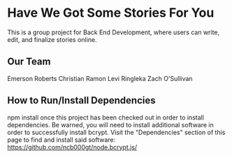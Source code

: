 # Have We Got Some Stories For You

This is a group project for Back End Development, where users can write, edit, and finalize stories online.

## Our Team

Emerson Roberts
Christian Ramon
Levi Ringleka
Zach O'Sullivan

## How to Run/Install Dependencies

npm install
once this project has been checked out in order to install dependencies. Be warned, you will need to install additional software in order to successfully install bcrypt. Visit the "Dependencies" section of this page to find and install said software: https://github.com/ncb000gt/node.bcrypt.js/